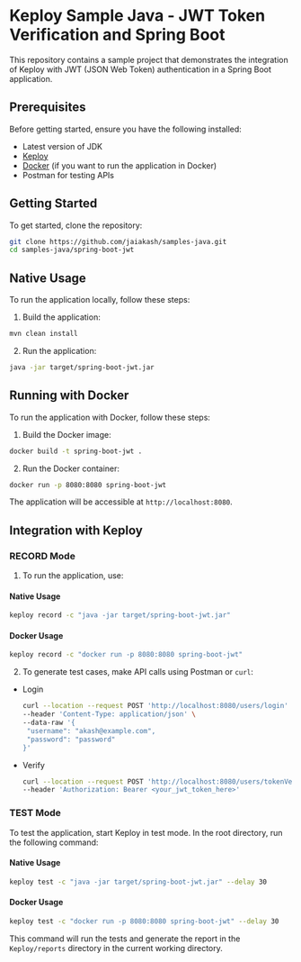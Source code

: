 # Keploy Sample Java - JWT Token Verification and Spring Boot

This repository contains a sample project that demonstrates the integration of Keploy with JWT (JSON Web Token) authentication in a Spring Boot application.

## Prerequisites

Before getting started, ensure you have the following installed:

- Latest version of JDK
- [Keploy](https://keploy.io/docs/server/installation/)
- [Docker](https://docs.docker.com/engine/install/) (if you want to run the application in Docker)
- Postman for testing APIs

## Getting Started

To get started, clone the repository:

```bash
git clone https://github.com/jaiakash/samples-java.git
cd samples-java/spring-boot-jwt
```

## Native Usage

To run the application locally, follow these steps:

1. Build the application:

  ```bash
  mvn clean install
  ```

2. Run the application:

  ```bash
  java -jar target/spring-boot-jwt.jar
  ```

## Running with Docker

To run the application with Docker, follow these steps:

1. Build the Docker image:

  ```bash
  docker build -t spring-boot-jwt .
  ```

2. Run the Docker container:

  ```bash
  docker run -p 8080:8080 spring-boot-jwt
  ```

The application will be accessible at `http://localhost:8080`.

## Integration with Keploy

### RECORD Mode

1. To run the application, use:

  #### Native Usage

  ```bash
  keploy record -c "java -jar target/spring-boot-jwt.jar"
  ```

  #### Docker Usage

  ```bash
  keploy record -c "docker run -p 8080:8080 spring-boot-jwt"
  ```

2. To generate test cases, make API calls using Postman or `curl`:

- Login

  ```bash
  curl --location --request POST 'http://localhost:8080/users/login' \
  --header 'Content-Type: application/json' \
  --data-raw '{
   "username": "akash@example.com",
   "password": "password"
  }'
  ```

- Verify

  ```bash
  curl --location --request POST 'http://localhost:8080/users/tokenVerification' \
  --header 'Authorization: Bearer <your_jwt_token_here>'
  ```

### TEST Mode

To test the application, start Keploy in test mode. In the root directory, run the following command:

#### Native Usage

```bash
keploy test -c "java -jar target/spring-boot-jwt.jar" --delay 30
```

#### Docker Usage

```bash
keploy test -c "docker run -p 8080:8080 spring-boot-jwt" --delay 30
```

This command will run the tests and generate the report in the `Keploy/reports` directory in the current working directory.

